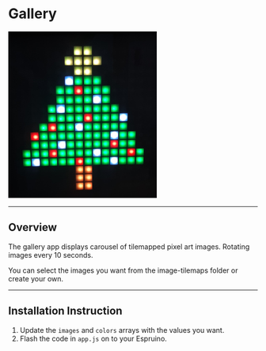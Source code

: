 # Gallery

![](./image-tilemaps/christmas-collection/images/tree.jpg)

-------------------------

## Overview

The gallery app displays carousel of tilemapped pixel art images. Rotating images every 10 seconds.

You can select the images you want from the image-tilemaps folder or create your own. 

-------------------------

## Installation Instruction

1. Update the `images` and `colors` arrays with the values you want.
2. Flash the code in ``app.js`` on to your Espruino.
